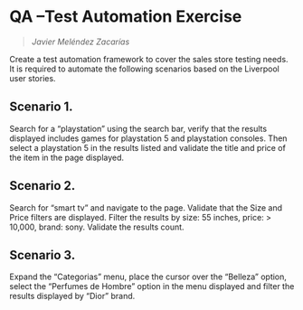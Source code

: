 # QA –Test Automation Exercise
>_Javier Meléndez Zacarías_

Create a test automation framework to cover the sales store testing needs. It is required to automate the following scenarios based on the Liverpool user stories.

## Scenario 1.
Search for a “playstation” using the search bar, verify that the results displayed includes games for playstation 5 and playstation consoles. Then select a playstation 5 in the results listed and validate the title and price of the item in the page displayed.

## Scenario 2. 
Search for “smart tv” and navigate to the page. Validate that the Size and Price filters are displayed. Filter the results by size: 55 inches, price: > 10,000, brand: sony. Validate the results count.

## Scenario 3. 
Expand the “Categorias” menu, place the cursor over the “Belleza” option, select the “Perfumes de Hombre” option in the menu displayed and filter the results displayed by “Dior” brand.
